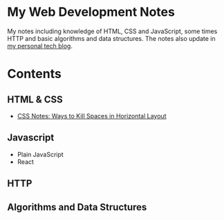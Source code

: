# My Web Development Notes

My notes including knowledge of HTML, CSS and JavaScript, some times HTTP and basic algorithms and data structures.
The notes also update in [my personal tech blog](natsunoyoru97.github.io/main).

# Contents

## HTML & CSS

* [CSS Notes: Ways to Kill Spaces in Horizontal Layout](/HTML-and-CSS/CSS-Notes-Ways-to-Kill-the-Spaces-in-Horizontal-Layout.md
)
## Javascript

- Plain JavaScript
- React

## HTTP

## Algorithms and Data Structures
